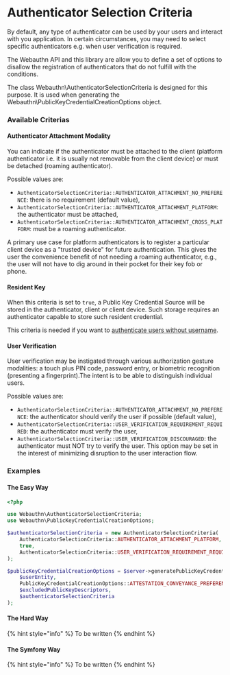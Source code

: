 # Authenticator Selection Criteria

By default, any type of authenticator can be used by your users and interact with you application. In certain circumstances, you may need to select specific authenticators e.g. when user verification is required.

The Webauthn API and this library are allow you to define a set of options to disallow the registration of authenticators that do not fulfill with the conditions.

The class Webauthn\AuthenticatorSelectionCriteria is designed for this purpose. It is used when generating the Webauthn\PublicKeyCredentialCreationOptions object.

### Available Criterias

#### Authenticator Attachment Modality

You can indicate if the authenticator must be attached to the client \(platform authenticator i.e. it is usually not removable from the client device\) or must be detached \(roaming authenticator\).

Possible values are:

* `AuthenticatorSelectionCriteria::AUTHENTICATOR_ATTACHMENT_NO_PREFERENCE`: there is no requirement \(default value\),
* `AuthenticatorSelectionCriteria::AUTHENTICATOR_ATTACHMENT_PLATFORM`: the authenticator must be attached,
* `AuthenticatorSelectionCriteria::AUTHENTICATOR_ATTACHMENT_CROSS_PLATFORM`: must be a roaming authenticator.

A primary use case for platform authenticators is to register a particular client device as a "trusted device" for future authentication. This gives the user the convenience benefit of not needing a roaming authenticator, e.g., the user will not have to dig around in their pocket for their key fob or phone.

#### Resident Key

When this criteria is set to `true`, a Public Key Credential Source will be stored in the authenticator, client or client device. Such storage requires an authenticator capable to store such resident credential.

This criteria is needed if you want to [authenticate users without username](authentication-without-username.md).

#### User Verification

User verification may be instigated through various authorization gesture modalities: a touch plus PIN code, password entry, or biometric recognition \(presenting a fingerprint\).The intent is to be able to distinguish individual users.

Possible values are:

* `AuthenticatorSelectionCriteria::AUTHENTICATOR_ATTACHMENT_NO_PREFERENCE`: the authenticator should verify the user if possible \(default value\),
* `AuthenticatorSelectionCriteria::USER_VERIFICATION_REQUIREMENT_REQUIRED`: the authenticator must verify the user,
* `AuthenticatorSelectionCriteria::USER_VERIFICATION_DISCOURAGED`: the authenticator must NOT try to verify the user. This option may be set in the interest of minimizing disruption to the user interaction flow.

### Examples

#### The Easy Way

```php
<?php

use Webauthn\AuthenticatorSelectionCriteria;
use Webauthn\PublicKeyCredentialCreationOptions;

$authenticatorSelectionCriteria = new AuthenticatorSelectionCriteria(
    AuthenticatorSelectionCriteria::AUTHENTICATOR_ATTACHMENT_PLATFORM,     // Platform authenticator
    true,                                                                  // Resident key required
    AuthenticatorSelectionCriteria::USER_VERIFICATION_REQUIREMENT_REQUIRED // User verification required
);

$publicKeyCredentialCreationOptions = $server->generatePublicKeyCredentialCreationOptions(
    $userEntity,
    PublicKeyCredentialCreationOptions::ATTESTATION_CONVEYANCE_PREFERENCE_NONE,
    $excludedPublicKeyDescriptors,
    $authenticatorSelectionCriteria
);
```

#### The Hard Way

{% hint style="info" %}
To be written
{% endhint %}

#### The Symfony Way

{% hint style="info" %}
To be written
{% endhint %}

